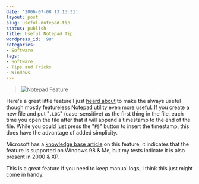 ```yaml
---
date: '2006-07-08 13:13:31'
layout: post
slug: useful-notepad-tip
status: publish
title: Useful Notepad Tip
wordpress_id: '98'
categories:
- Software
tags:
- Software
- Tips and Tricks
- Windows
---
```


> ![Notepad Feature](http://adamcaudill.com/files/2006/07/NotepadFeature2.png)


Here's a great little feature I just [heard about](http://www.downloadsquad.com/2006/07/07/weird-hidden-notepad-feature-create-a-log-file/) to make the always useful though mostly featureless Notepad utility even more useful. If you create a new file and put "`.LOG`" (case-sensitive) as the first thing in the file, each time you open the file after that it will append a timestamp to the end of the file. While you could just press the "`F5`" button to insert the timestamp, this does have the advantage of added simplicity.

Microsoft has a [knowledge base article](http://support.microsoft.com/?kbid=260563) on this feature, it indicates that the feature is supported on Windows 98 & Me, but my tests indicate it is also present in 2000 & XP.

This is a great feature if you need to keep manual logs, I think this just might come in handy.
